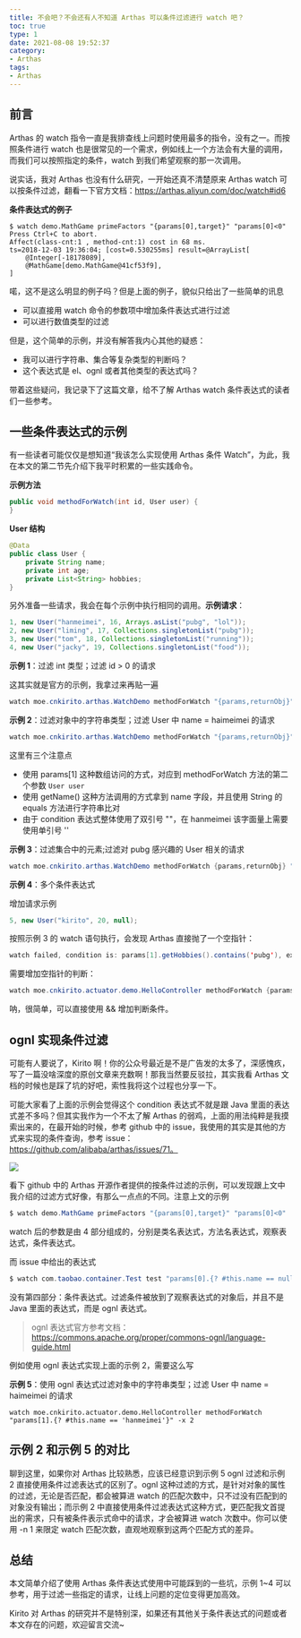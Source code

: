 ```yaml
---
title: 不会吧？不会还有人不知道 Arthas 可以条件过滤进行 watch 吧？ 
toc: true
type: 1
date: 2021-08-08 19:52:37
category:
- Arthas
tags:
- Arthas
---
```


## 前言

Arthas 的 watch 指令一直是我排查线上问题时使用最多的指令，没有之一。而按照条件进行 watch 也是很常见的一个需求，例如线上一个方法会有大量的调用，而我们可以按照指定的条件，watch 到我们希望观察的那一次调用。

说实话，我对 Arthas 也没有什么研究，一开始还真不清楚原来 Arthas watch 可以按条件过滤，翻看一下官方文档：https://arthas.aliyun.com/doc/watch#id6

**条件表达式的例子**

```shell
$ watch demo.MathGame primeFactors "{params[0],target}" "params[0]<0"
Press Ctrl+C to abort.
Affect(class-cnt:1 , method-cnt:1) cost in 68 ms.
ts=2018-12-03 19:36:04; [cost=0.530255ms] result=@ArrayList[
    @Integer[-18178089],
    @MathGame[demo.MathGame@41cf53f9],
]
```

<!-- more -->

喏，这不是这么明显的例子吗？但是上面的例子，貌似只给出了一些简单的讯息

- 可以直接用 watch 命令的参数项中增加条件表达式进行过滤
- 可以进行数值类型的过滤

但是，这个简单的示例，并没有解答我内心其他的疑惑：

- 我可以进行字符串、集合等复杂类型的判断吗？
- 这个表达式是 el、ognl 或者其他类型的表达式吗？

带着这些疑问，我记录下了这篇文章，给不了解 Arthas watch 条件表达式的读者们一些参考。

## 一些条件表达式的示例

有一些读者可能仅仅是想知道“我该怎么实现使用 Arthas 条件 Watch”，为此，我在本文的第二节先介绍下我平时积累的一些实践命令。

**示例方法**

```java
public void methodForWatch(int id, User user) {
}
```

**User 结构**

```java
@Data
public class User {
    private String name;
    private int age;
    private List<String> hobbies;
}
```

另外准备一些请求，我会在每个示例中执行相同的调用。**示例请求**：

```java
1, new User("hanmeimei", 16, Arrays.asList("pubg", "lol"));
2, new User("liming", 17, Collections.singletonList("pubg"));
3, new User("tom", 18, Collections.singletonList("running"));
4, new User("jacky", 19, Collections.singletonList("food"));
```

**示例 1**：过滤 int 类型；过滤 id > 0 的请求

这其实就是官方的示例，我拿过来再贴一遍

```java
watch moe.cnkirito.arthas.WatchDemo methodForWatch "{params,returnObj}" "params[0]>0" -x 2
```

**示例 2**：过滤对象中的字符串类型；过滤 User 中 name = haimeimei 的请求

```java
watch moe.cnkirito.arthas.WatchDemo methodForWatch "{params,returnObj}" "params[1].getName().equals('liming')" -x 2
```

这里有三个注意点

- 使用 params[1] 这种数组访问的方式，对应到 methodForWatch 方法的第二个参数 `User user`
- 使用 getName() 这种方法调用的方式拿到 name 字段，并且使用 String 的 equals 方法进行字符串比对
- 由于 condition 表达式整体使用了双引号 ""，在 hanmeimei 该字面量上需要使用单引号 ''

**示例 3**：过滤集合中的元素;过滤对 pubg 感兴趣的 User 相关的请求

```java
watch moe.cnkirito.arthas.WatchDemo methodForWatch {params,returnObj} "params[1].getHobbies().contains('pubg')" -x 2
```

**示例 4**：多个条件表达式

增加请求示例

```java
5, new User("kirito", 20, null);
```

按照示例 3 的 watch 语句执行，会发现 Arthas 直接抛了一个空指针：

```java
watch failed, condition is: params[1].getHobbies().contains('pubg'), express is: {params,returnObj}, java.lang.NullPointerException: target is null for method contains, visit /Users/xujingfeng/logs/arthas/arthas.log for more details.
```

需要增加空指针的判断：

```java
watch moe.cnkirito.actuator.demo.HelloController methodForWatch {params,returnObj} "params[1].getHobbies() != null && params[1].getHobbies().contains('pubg')" -x 2
```

呐，很简单，可以直接使用 && 增加判断条件。

## ognl 实现条件过滤

可能有人要说了，Kirito 啊！你的公众号最近是不是广告发的太多了，深感愧疚，写了一篇没啥深度的原创文章来充数啊！那我当然要反驳拉，其实我看 Arthas 文档的时候也是踩了坑的好吧，索性我将这个过程也分享一下。

可能大家看了上面的示例会觉得这个 condition 表达式不就是跟 Java 里面的表达式差不多吗？但其实我作为一个不太了解 Arthas 的弱鸡，上面的用法纯粹是我摸索出来的，在最开始的时候，参考 github 中的 issue，我使用的其实是其他的方式来实现的条件查询，参考 issue：https://github.com/alibaba/arthas/issues/71。

![](https://image.cnkirito.cn/image-20210808210244317.png)

看下 github 中的 Arthas 开源作者提供的按条件过滤的示例，可以发现跟上文中我介绍的过滤方式好像，有那么一点点的不同。注意上文的示例

```java
$ watch demo.MathGame primeFactors "{params[0],target}" "params[0]<0"
```

watch 后的参数是由 4 部分组成的，分别是类名表达式，方法名表达式，观察表达式，条件表达式。

而 issue 中给出的表达式

```java
$ watch com.taobao.container.Test test "params[0].{? #this.name == null }" -x 2
```

没有第四部分：条件表达式。过滤条件被放到了观察表达式的对象后，并且不是 Java 里面的表达式，而是 ognl 表达式。

> ognl 表达式官方参考文档：https://commons.apache.org/proper/commons-ognl/language-guide.html

例如使用 ognl 表达式实现上面的示例 2，需要这么写

**示例 5**：使用 ognl 表达式过滤对象中的字符串类型；过滤 User 中 name = haimeimei 的请求

```
watch moe.cnkirito.actuator.demo.HelloController methodForWatch "params[1].{? #this.name == 'hanmeimei'}" -x 2
```

## 示例 2 和示例 5 的对比

聊到这里，如果你对 Arthas 比较熟悉，应该已经意识到示例 5 ognl 过滤和示例 2 直接使用条件过滤表达式的区别了。ognl 这种过滤的方式，是针对对象的属性的过滤，无论是否匹配，都会被算进 watch 的匹配次数中，只不过没有匹配到的对象没有输出；而示例 2 中直接使用条件过滤表达式这种方式，更匹配我文首提出的需求，只有被条件表示式命中的请求，才会被算进 watch 次数中。你可以使用 -n 1 来限定 watch 匹配次数，直观地观察到这两个匹配方式的差异。

## 总结

本文简单介绍了使用 Arthas 条件表达式使用中可能踩到的一些坑，示例 1~4 可以参考，用于过滤一些指定的请求，让线上问题的定位变得更加高效。

Kirito 对 Arthas 的研究并不是特别深，如果还有其他关于条件表达式的问题或者本文存在的问题，欢迎留言交流~

